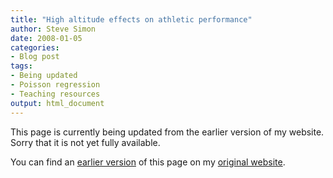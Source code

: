 ```yaml
---
title: "High altitude effects on athletic performance"
author: Steve Simon
date: 2008-01-05
categories:
- Blog post
tags:
- Being updated
- Poisson regression
- Teaching resources
output: html_document
---
```


This page is currently being updated from the earlier version of my website. Sorry that it is not yet fully available.

<!---More--->


You can find an [earlier version][sim1] of this page on my [original website][sim2].

[sim1]: http://www.pmean.com/08/HighAltitude.html
[sim2]: http://www.pmean.com/original_site.html
